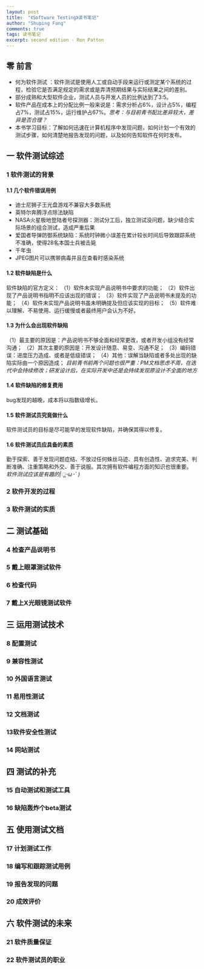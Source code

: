 ```yaml
---
layout: post
title:  "《Software Testing》读书笔记"
author: "Shuping Fang"
comments: true
tags: 读书笔记
excerpt: second edition - Ron Patton
---
```


## 零  前言
- 何为软件测试 ：软件测试是使用人工或自动手段来运行或测定某个系统的过程，检验它是否满足规定的需求或是弄清预期结果与实际结果之间的差别。
- 部分成熟和大型软件企业，测试人员与开发人员的比例达到了3:5。
- 软件产品在成本上的分配比例一般来说是：需求分析占6%，设计占5%，编程占7%，测试占15%，运行维护占67%。_思考：与目前青书配比差异较大，差异是否合理？_
- 本书学习目标：了解如何迅速在计算机程序中发现问题，如何计划一个有效的测试步骤，如何清楚地报告发现的问题，以及如何告知软件在何时发布。

## 一 软件测试综述

### 1 软件测试的背景

#### 1.1 几个软件错误用例
- 迪士尼狮子王光盘游戏不兼容大多数系统
- 英特尔奔腾浮点除法缺陷
- NASA火星极地登陆者号探测器：测试分工后，独立测试没问题，缺少结合实际场景的组合测试，造成严重后果
- 爱国者导弹防御系统缺陷：系统时钟微小误差在累计较长时间后导致跟踪系统不准确，使得28名本国士兵被击毙
- 千年虫
- JPEG图片可以携带病毒并且在查看时感染系统

#### 1.2 软件缺陷是什么
软件缺陷的官方定义：
（1）软件未实现产品说明书中要求的功能；
（2）软件出现了产品说明书指明不应该出现的错误；
（3）软件实现了产品说明书未提及的功能；
（4）软件未实现产品说明书虽未明确提及但应该实现的目标；
（5）软件难以理解、不易使用、运行缓慢或者最终用户会认为不好。

#### 1.3 为什么会出现软件缺陷
（1）最主要的原因是：产品说明书不够全面和经常更改，或者开发小组没有经常沟通；
（2）其次主要的原因是：开发设计随意、易变、沟通不足；
（3）编码错误：进度压力造成、或者是低级错误；
（4）其他：误解当缺陷或者多处出现的缺陷实际由一个原因造成；
_目前青书前两个问题也很严重：PM文档思虑不周，在迭代中会持续修改；研发设计后，在实际开发中还是会持续发现原设计不全面的地方_

#### 1.4 软件缺陷的修复费用
bug发现的越晚，成本将以指数级增长。

#### 1.5 软件测试员究竟做什么
软件测试员的目标是尽可能早的发现软件缺陷，并确保其得以修复。

#### 1.6 软件测试员应具备的素质
勤于探索、善于发现问题症结、不放过任何蛛丝马迹、具有创造性、追求完美、判断准确、注重策略和外交、善于说服。其次拥有软件编程方面的知识也很重要。
_软件测试应该是有趣的|ू･ω･` )_

### 2 软件开发的过程

### 3 软件测试的实质

## 二 测试基础

### 4 检查产品说明书

### 5 戴上眼罩测试软件

### 6 检查代码

### 7 戴上X光眼镜测试软件

## 三 运用测试技术

### 8 配置测试

### 9 兼容性测试

### 10 外国语言测试

### 11 易用性测试

### 12 文档测试

### 13软件安全性测试

### 14 网站测试

## 四 测试的补充

### 15 自动测试和测试工具

### 16 缺陷轰炸个beta测试

## 五 使用测试文档

### 17 计划测试工作

### 18 编写和跟踪测试用例

### 19 报告发现的问题

### 20 成效评价

## 六 软件测试的未来

### 21 软件质量保证

### 22 软件测试员的职业